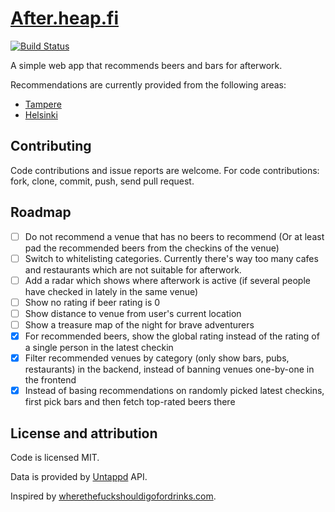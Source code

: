# [After.heap.fi](http://after.heap.fi/)

[![Build Status](https://travis-ci.org/Vilsepi/after.svg?branch=master)](https://travis-ci.org/Vilsepi/after)

A simple web app that recommends beers and bars for afterwork.

Recommendations are currently provided from the following areas:

- [Tampere](https://www.freemaptools.com/radius-around-point.htm?clat=61.495007&clng=23.773459&r=1.71&fs=true&lc=4444ff&lw=3&fc=ddddff&nomoreradius=true)
- [Helsinki](https://www.freemaptools.com/radius-around-point.htm?clat=60.1671&clng=24.9409&r=2.39&fs=true&lc=4444ff&lw=3&fc=ddddff&nomoreradius=true)

## Contributing

Code contributions and issue reports are welcome. For code contributions: fork, clone, commit, push, send pull request.

## Roadmap

- [ ] Do not recommend a venue that has no beers to recommend (Or at least pad the recommended beers from the checkins of the venue)
- [ ] Switch to whitelisting categories. Currently there's way too many cafes and restaurants which are not suitable for afterwork.
- [ ] Add a radar which shows where afterwork is active (if several people have checked in lately in the same venue)
- [ ] Show no rating if beer rating is 0
- [ ] Show distance to venue from user's current location
- [ ] Show a treasure map of the night for brave adventurers
- [x] For recommended beers, show the global rating instead of the rating of a single person in the latest checkin
- [x] Filter recommended venues by category (only show bars, pubs, restaurants) in the backend, instead of banning venues one-by-one in the frontend
- [x] Instead of basing recommendations on randomly picked latest checkins, first pick bars and then fetch top-rated beers there

## License and attribution

Code is licensed MIT.

Data is provided by [Untappd](https://untappd.com/) API.

Inspired by [wherethefuckshouldigofordrinks.com](http://wtfsigfd.com/).

